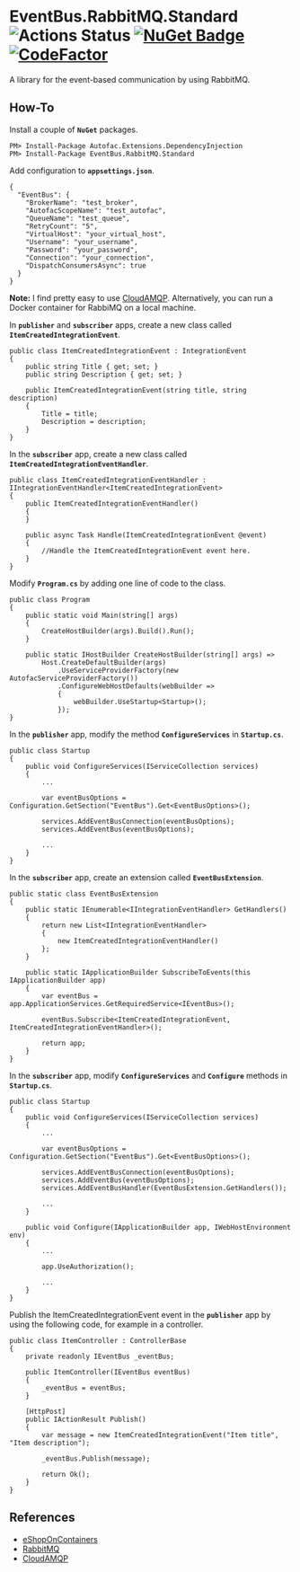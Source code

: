 # EventBus.RabbitMQ.Standard  ![Actions Status](https://github.com/sayganov/EventBus.RabbitMQ.Standard/workflows/Build/badge.svg) [![NuGet Badge](https://buildstats.info/nuget/EventBus.RabbitMQ.Standard?includePreReleases=false)](https://www.nuget.org/packages/EventBus.RabbitMQ.Standard) [![CodeFactor](https://www.codefactor.io/repository/github/sayganov/eventbus.rabbitmq.standard/badge)](https://www.codefactor.io/repository/github/sayganov/eventbus.rabbitmq.standard)

A library for the event-based communication by using RabbitMQ.

## How-To
Install a couple of **`NuGet`** packages.
```
PM> Install-Package Autofac.Extensions.DependencyInjection
PM> Install-Package EventBus.RabbitMQ.Standard
```

Add configuration to **`appsettings.json`**.
```
{
  "EventBus": {
    "BrokerName": "test_broker",
    "AutofacScopeName": "test_autofac",
    "QueueName": "test_queue",
    "RetryCount": "5",
    "VirtualHost": "your_virtual_host",
    "Username": "your_username",
    "Password": "your_password",
    "Connection": "your_connection",
    "DispatchConsumersAsync": true
  }
}
```
**Note:** I find pretty easy to use [CloudAMQP](https://www.cloudamqp.com/). Alternatively, you can run a Docker container for RabbiMQ on a local machine.

In **`publisher`** and **`subscriber`** apps, create a new class called **`ItemCreatedIntegrationEvent`**.
```
public class ItemCreatedIntegrationEvent : IntegrationEvent
{
    public string Title { get; set; }
    public string Description { get; set; }

    public ItemCreatedIntegrationEvent(string title, string description)
    {
        Title = title;
        Description = description;
    }
}
```

In the **`subscriber`** app, create a new class called **`ItemCreatedIntegrationEventHandler`**.
```
public class ItemCreatedIntegrationEventHandler : IIntegrationEventHandler<ItemCreatedIntegrationEvent>
{
    public ItemCreatedIntegrationEventHandler()
    {
    }

    public async Task Handle(ItemCreatedIntegrationEvent @event)
    {
        //Handle the ItemCreatedIntegrationEvent event here.
    }
}
```

Modify **`Program.cs`** by adding one line of code to the class.
```
public class Program
{
    public static void Main(string[] args)
    {
        CreateHostBuilder(args).Build().Run();
    }

    public static IHostBuilder CreateHostBuilder(string[] args) =>
        Host.CreateDefaultBuilder(args)
            .UseServiceProviderFactory(new AutofacServiceProviderFactory())
            .ConfigureWebHostDefaults(webBuilder =>
            {
                webBuilder.UseStartup<Startup>();
            });
}
```

In the **`publisher`** app, modify the method **`ConfigureServices`** in **`Startup.cs`**.
```
public class Startup
{
    public void ConfigureServices(IServiceCollection services)
    {
        ...

        var eventBusOptions = Configuration.GetSection("EventBus").Get<EventBusOptions>();

        services.AddEventBusConnection(eventBusOptions);
        services.AddEventBus(eventBusOptions);

        ...
    }
}
```

In the **`subscriber`** app, create an extension called **`EventBusExtension`**.
```
public static class EventBusExtension
{
    public static IEnumerable<IIntegrationEventHandler> GetHandlers()
    {
        return new List<IIntegrationEventHandler>
        {
            new ItemCreatedIntegrationEventHandler()
        };
    }

    public static IApplicationBuilder SubscribeToEvents(this IApplicationBuilder app)
    {
        var eventBus = app.ApplicationServices.GetRequiredService<IEventBus>();

        eventBus.Subscribe<ItemCreatedIntegrationEvent, ItemCreatedIntegrationEventHandler>();

        return app;
    }
}
```

In the **`subscriber`** app, modify **`ConfigureServices`** and **`Configure`** methods in **`Startup.cs`**.
```
public class Startup
{
    public void ConfigureServices(IServiceCollection services)
    {
        ...

        var eventBusOptions = Configuration.GetSection("EventBus").Get<EventBusOptions>();

        services.AddEventBusConnection(eventBusOptions);
        services.AddEventBus(eventBusOptions);
        services.AddEventBusHandler(EventBusExtension.GetHandlers());

        ...
    }

    public void Configure(IApplicationBuilder app, IWebHostEnvironment env)
    {
        ...

        app.UseAuthorization();

        ...
    }
}
```

Publish the ItemCreatedIntegrationEvent event in the **`publisher`** app by using the following code, for example in a controller.
```
public class ItemController : ControllerBase
{
    private readonly IEventBus _eventBus;

    public ItemController(IEventBus eventBus)
    {
        _eventBus = eventBus;
    }

    [HttpPost]
    public IActionResult Publish()
    {
        var message = new ItemCreatedIntegrationEvent("Item title", "Item description");

        _eventBus.Publish(message);

        return Ok();
    }
}
```

## References
- [eShopOnContainers](https://github.com/dotnet-architecture/eShopOnContainers)
- [RabbitMQ](https://www.rabbitmq.com/)
- [CloudAMQP](https://www.cloudamqp.com/)